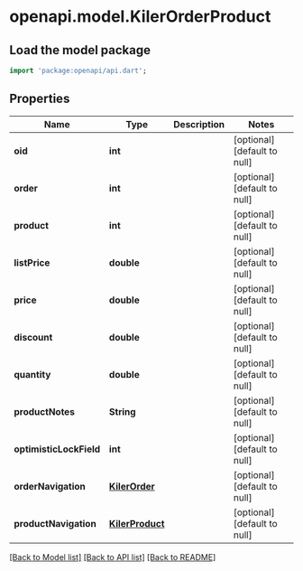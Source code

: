 # openapi.model.KilerOrderProduct

## Load the model package
```dart
import 'package:openapi/api.dart';
```

## Properties
Name | Type | Description | Notes
------------ | ------------- | ------------- | -------------
**oid** | **int** |  | [optional] [default to null]
**order** | **int** |  | [optional] [default to null]
**product** | **int** |  | [optional] [default to null]
**listPrice** | **double** |  | [optional] [default to null]
**price** | **double** |  | [optional] [default to null]
**discount** | **double** |  | [optional] [default to null]
**quantity** | **double** |  | [optional] [default to null]
**productNotes** | **String** |  | [optional] [default to null]
**optimisticLockField** | **int** |  | [optional] [default to null]
**orderNavigation** | [**KilerOrder**](KilerOrder.md) |  | [optional] [default to null]
**productNavigation** | [**KilerProduct**](KilerProduct.md) |  | [optional] [default to null]

[[Back to Model list]](../README.md#documentation-for-models) [[Back to API list]](../README.md#documentation-for-api-endpoints) [[Back to README]](../README.md)


